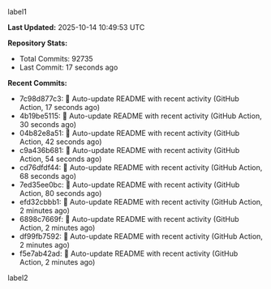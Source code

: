 
label1 
<!-- ACTIVITY_START -->
**Last Updated:** 2025-10-14 10:49:53 UTC

**Repository Stats:**
- Total Commits: 92735
- Last Commit: 17 seconds ago

**Recent Commits:**
- 7c98d877c3: 🤖 Auto-update README with recent activity (GitHub Action, 17 seconds ago)
- 4b19be5115: 🤖 Auto-update README with recent activity (GitHub Action, 30 seconds ago)
- 04b82e8a51: 🤖 Auto-update README with recent activity (GitHub Action, 42 seconds ago)
- c9a436b681: 🤖 Auto-update README with recent activity (GitHub Action, 54 seconds ago)
- cd76dfdf44: 🤖 Auto-update README with recent activity (GitHub Action, 68 seconds ago)
- 7ed35ee0bc: 🤖 Auto-update README with recent activity (GitHub Action, 80 seconds ago)
- efd32cbbb1: 🤖 Auto-update README with recent activity (GitHub Action, 2 minutes ago)
- 6898c7669f: 🤖 Auto-update README with recent activity (GitHub Action, 2 minutes ago)
- df99fb7592: 🤖 Auto-update README with recent activity (GitHub Action, 2 minutes ago)
- f5e7ab42ad: 🤖 Auto-update README with recent activity (GitHub Action, 2 minutes ago)
<!-- ACTIVITY_END -->

label2
